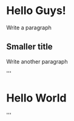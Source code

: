 # Hello Guys!
Write a paragraph

## Smaller title
Write another paragraph

'''
<h1>Hello World</h1>
'''
